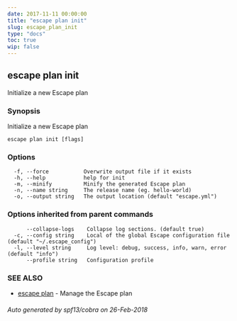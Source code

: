 ```yaml
---
date: 2017-11-11 00:00:00
title: "escape plan init"
slug: escape_plan_init
type: "docs"
toc: true
wip: false
---
```

## escape plan init

Initialize a new Escape plan

### Synopsis


Initialize a new Escape plan

```
escape plan init [flags]
```

### Options

```
  -f, --force           Overwrite output file if it exists
  -h, --help            help for init
  -m, --minify          Minify the generated Escape plan
  -n, --name string     The release name (eg. hello-world)
  -o, --output string   The output location (default "escape.yml")
```

### Options inherited from parent commands

```
      --collapse-logs    Collapse log sections. (default true)
  -c, --config string    Local of the global Escape configuration file (default "~/.escape_config")
  -l, --level string     Log level: debug, success, info, warn, error (default "info")
      --profile string   Configuration profile
```

### SEE ALSO
* [escape plan](../escape_plan/)	 - Manage the Escape plan

###### Auto generated by spf13/cobra on 26-Feb-2018
